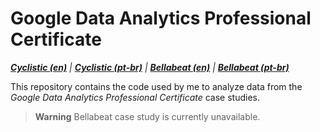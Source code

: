 # Google Data Analytics Professional Certificate

_**[Cyclistic (en)]** | **[Cyclistic (pt-br)]** | **[Bellabeat (en)]** | **[Bellabeat (pt-br)]**_

This repository contains the code used by me to analyze data from the _Google Data Analytics Professional Certificate_ case studies.
> **Warning**
> Bellabeat case study is currently unavailable.

[Cyclistic (pt-br)]: https://isaacdennis.tech/pt/projetos/estudos-de-caso-google/cyclistic.html
[Cyclistic (en)]: https://isaacdennis.tech
[Bellabeat (en)]: https://isaacdennis.tech
[Bellabeat (pt-br)]: https://isaacdennis.tech
